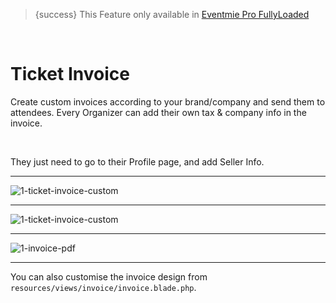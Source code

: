 
>{success} This Feature only available in [Eventmie Pro FullyLoaded](https://classiebit.com/eventmie-pro-fullyloaded)

<br>

# Ticket Invoice

Create custom invoices according to your brand/company and send them to attendees. Every Organizer can add their own tax & company info in the invoice.

<br>

They just need to go to their Profile page, and add Seller Info.

---

![1-ticket-invoice-custom](/images/fullyloaded/1-ticket-invoice-custom.png "1-ticket-invoice-custom")

---

![1-ticket-invoice-custom](/images/fullyloaded/1-ticket-invoice-custom.png "1-ticket-invoice-custom")

---

![1-invoice-pdf](/images/fullyloaded/1-invoice-pdf.png "1-invoice-pdf")

---

You can also customise the invoice design from `resources/views/invoice/invoice.blade.php`.